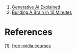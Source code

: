 1. [Generative AI Explained](https://courses.nvidia.com/courses/course-v1:DLI+S-FX-07+V1/)
2. [Building A Brain in 10 Minutes](https://courses.nvidia.com/courses/course-v1:DLI+T-FX-01+V1/)


# References
[1]. [free nvidia courses](https://x.com/Rixhabh__/status/1774688069150818365)
